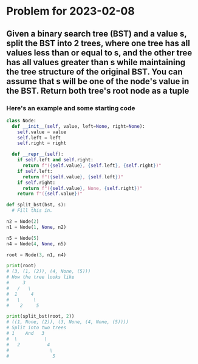 # Problem for 2023-02-08

## Given a binary search tree (BST) and a value s, split the BST into 2 trees, where one tree has all values less than or equal to s, and the other tree has all values greater than s while maintaining the tree structure of the original BST. You can assume that s will be one of the node's value in the BST. Return both tree's root node as a tuple

### Here's an example and some starting code

```python
class Node:
  def __init__(self, value, left=None, right=None):
    self.value = value
    self.left = left
    self.right = right

  def __repr__(self):
    if self.left and self.right:
      return f"({self.value}, {self.left}, {self.right})"
    if self.left:
      return f"({self.value}, {self.left})"
    if self.right:
      return f"({self.value}, None, {self.right})"
    return f"({self.value})"

def split_bst(bst, s):
  # Fill this in.

n2 = Node(2)
n1 = Node(1, None, n2)

n5 = Node(5)
n4 = Node(4, None, n5)

root = Node(3, n1, n4)

print(root)
# (3, (1, (2)), (4, None, (5)))
# How the tree looks like
#     3
#   /   \
#  1     4
#   \     \
#    2     5

print(split_bst(root, 2))
# ((1, None, (2)), (3, None, (4, None, (5))))
# Split into two trees
# 1    And   3
#  \          \
#   2          4
#               \
#                5
```
